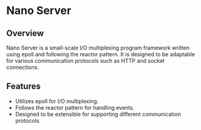 # Nano Server

## Overview

Nano Server is a small-scale I/O multiplexing program framework written using epoll and following the reactor pattern. It is designed to be adaptable for various communication protocols such as HTTP and socket connections.

## Features

- Utilizes epoll for I/O multiplexing.
- Follows the reactor pattern for handling events.
- Designed to be extensible for supporting different communication protocols.
